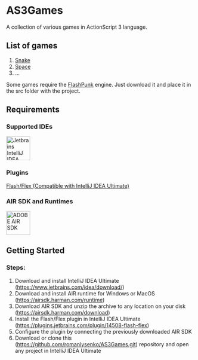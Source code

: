 # AS3Games

A collection of various games in ActionScript 3 language.

## List of games

<ol>
<li><a href="https://github.com/romanlysenko/AS3Games/tree/main/Snake">Snake</a></li>
<li><a href="https://github.com/romanlysenko/AS3Games/tree/main/Space">Space</a></li>
<li>...</li>
</ol>

Some games require the <a href="http://useflashpunk.net/">FlashPunk</a> engine. Just download it and place it in the src folder with the project.

## Requirements

### Supported IDEs

<p><a href="https://www.jetbrains.com/idea/download"><img height="64" title="Jetbrains IntelliJ IDEA Ultimate 2023.2+" 
alt="Jetbrains IntelliJ IDEA Ultimate 2023.2+" 
src="https://upload.wikimedia.org/wikipedia/commons/9/9c/IntelliJ_IDEA_Icon.svg"></a></p>

### Plugins

<p><a href="https://plugins.jetbrains.com/plugin/14508-flash-flex">
Flash/Flex (Compatible with IntelliJ IDEA Ultimate)</a></p>

### AIR SDK and Runtimes

<p><a href="https://airsdk.harman.com/"><img height="64" title="ADOBE AIR SDK" 
alt="ADOBE AIR SDK" 
src="https://upload.wikimedia.org/wikipedia/commons/thumb/1/11/Adobe_AIR_logo.svg/494px-Adobe_AIR_logo.svg.png"></a></p>

## Getting Started

### Steps:

1. Download and install IntelliJ IDEA Ultimate (https://www.jetbrains.com/idea/download/)
2. Download and install AIR runtime for Windows or MacOS (https://airsdk.harman.com/runtime)
3. Download AIR SDK and unzip the archive to any location on your disk (https://airsdk.harman.com/download)
4. Install the Flash/Flex plugin in IntelliJ IDEA Ultimate (https://plugins.jetbrains.com/plugin/14508-flash-flex)
5. Configure the plugin by connecting the previously downloaded AIR SDK
6. Download or clone this (https://github.com/romanlysenko/AS3Games.git) repository and open any project in IntelliJ
   IDEA Ultimate
